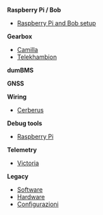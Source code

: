 **Raspberry Pi / Bob**

- [Raspberry Pi and Bob setup](rpi/rpi_config.md)

**Gearbox**

- [Camilla](gearbox/camilla.md)
- [Telekhambion](gearbox/telekhambion.md)

**dumBMS**

**GNSS**

**Wiring**

- [Cerberus](wiring/cerberus.md)

**Debug tools**

- [Raspberry Pi](debug-tools/raspberry_pi.md "Raspberry Pi")

**Telemetry**

- [Victoria](telemetry/victoria.md "Victoria")

**Legacy**

- [Software](legacy/software/software.md)
- [Hardware](legacy/hardware/hardware.md)
- [Configurazioni](legacy/configurations/configuration.md)